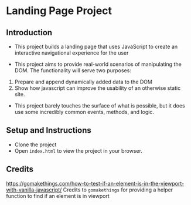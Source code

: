 # Landing Page Project

## Introduction
- This project builds a landing page that uses JavaScript to create an interactive navigational experience for the user

- This project aims to provide real-world scenarios of manipulating the DOM. 
The functionality will serve two purposes:  
1. Prepare and append dynamically added data to the DOM
2. Show how javascript can improve the usability of an otherwise static site. 

- This project barely touches the surface of what is possible, but it does use some incredibly common events, methods, and logic.

## Setup and Instructions
- Clone the project
- Open `index.html` to view the project in your browser.

## Credits
https://gomakethings.com/how-to-test-if-an-element-is-in-the-viewport-with-vanilla-javascript/
Credits to `gomakethings` for providing a helper function to find if an element is in viewport
